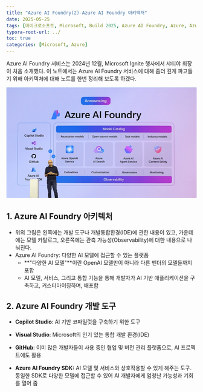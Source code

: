 ```yaml
---
title: "Azure AI Foundry(2)-Azure AI Foundry 아키텍처"
date: 2025-05-25
tags: [마이크로소프트, Microsoft, Build 2025, Azure AI Foundry, Azure, Azure AI Foundry SDK, Azure OpenAI Studio, Azure AI Studio]
typora-root-url: ../
toc: true
categories: [Microsoft, Azure]
---
```


 Azure AI Foundry 서비스는 2024년 12월, Microsoft Ignite 행사에서 샤티야 회장이 처음 소개했다. 이 노트에서는 Azure AI Foundry 서비스에 대해 좀더 깊게 파고들기 위해 아키텍처에 대해 노트를 한번 정리해 보도록 하겠다. 

![그림1 - Azure AI Foundry 아키텍처](/../images/2025-05/AzureAI-04.png)

## 1. Azure AI Foundry 아키텍처  

* 위의 그림은 왼쪽에는 개발 도구나 개발통합환경(IDE)에 관한 내용이 있고, 가운데에는 모델 카탈로그, 오른쪽에는 관측 가능성(Observability)에 대한 내용으로 나눠진다. 
* Azure AI Foundry: 다양한 AI 모델에 접근할 수 있는 플랫폼
  *  **"다양한 AI 모델"**이란 OpenAI 모델만이 아니라 다른 벤더의 모델들까지 포함
  * AI 모델, 서비스, 그리고 통합 기능을 통해 개발자가 AI 기반 애플리케이션을 구축하고, 커스터마이징하며, 배포함



## 2.  Azure AI Foundry 개발 도구  

* **Copilot Studio**: AI 기반 코파일럿을 구축하기 위한 도구

* **Visual Studio**: Microsoft의 인기 있는 통합 개발 환경(IDE)

* **GitHub**: 이미 많은 개발자들이 사용 중인 협업 및 버전 관리 플랫폼으로, AI 프로젝트에도 활용

* **Azure AI Foundry SDK:** AI 모델 및 서비스와 상호작용할 수 있게 해주는 도구. 동일한 SDK로 다양한 모델에 접근할 수 있어 AI 개발자에게 엄청난 가능성과 기회를 열어 줌

  

